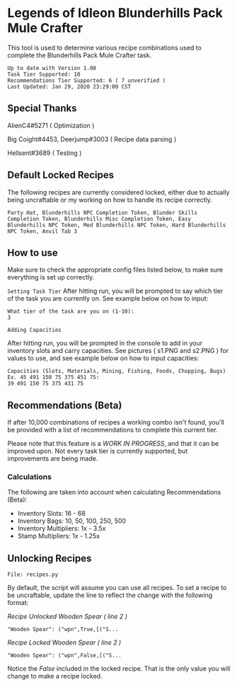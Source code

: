 # Legends of Idleon Blunderhills Pack Mule Crafter

This tool is used to determine various recipe combinations used to complete the Blunderhills Pack Mule Crafter task.

```
Up to date with Version 1.08
Task Tier Supported: 10
Recommendations Tier Supported: 6 ( 7 unverified )
Last Updated: Jan 29, 2020 23:29:00 CST
```

## Special Thanks

AlienC4#5271 ( Optimization )

Big Coight#4453, Deerjump#3003 ( Recipe data parsing )

Hellsent#3689 ( Testing )

## Default Locked Recipes

The following recipes are currently considered locked, either due to actually being uncraftable or my working on how to handle its recipe correctly.

```
Party Hat, Blunderhills NPC Completion Token, Blunder Skills Completion Token, Blunderhills Misc Completion Token, Easy Blunderhills NPC Token, Med Blunderhills NPC Token, Hard Blunderhills NPC Token, Anvil Tab 3
```

## How to use

Make sure to check the appropriate config files listed below, to make sure everything is set up correctly.

`Setting Task Tier`
After hitting run, you will be prompted to say which tier of the task you are currently on. See example below on how to input:

```
What tier of the task are you on (1-10):
3
```

`Adding Capacities`

After hitting run, you will be prompted in the console to add in your inventory slots and carry capacities. See pictures ( s1.PNG and s2.PNG ) for values to use, and see example below on how to input capacities:

```
Capacities (Slots, Materials, Mining, Fishing, Foods, Chopping, Bugs)
Ex. 45 491 150 75 375 451 75:
39 491 150 75 375 431 75
```

## Recommendations (Beta)

If after 10,000 combinations of recipes a working combo isn't found, you'll be provided with a list of recommendations to complete this current tier.

Please note that this feature is a *WORK IN PROGRESS*, and that it can be improved upon. Not every task tier is currently supported, but improvements are being made.

### Calculations

The following are taken into account when calculating Recommendations (Beta):

* Inventory Slots: 16 - 68
* Inventory Bags: 10, 50, 100, 250, 500
* Inventory Multipliers: 1x - 3.5x
* Stamp Multipliers: 1x - 1.25x

## Unlocking Recipes

`File: recipes.py`

By default, the script will assume you can use all recipes. To set a recipe to be uncraftable, update the line to reflect the change with the following format:

_Recipe Unlocked Wooden Spear ( line 2 )_

```
"Wooden Spear": ("wpn",True,[("S...
```

_Recipe Locked Wooden Spear ( line 2 )_

```
"Wooden Spear": ("wpn",False,[("S...
```

Notice the _False_ included in the locked recipe. That is the only value you will change to make a recipe locked.